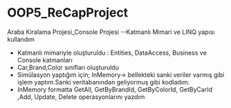 # OOP5_ReCapProject
Araba Kiralama Projesi_Console Projesi
--Katmanlı Mimari ve LINQ yapısı kullandım

- Katmanlı mimariyle oluşturuldu : Entities, DataAccess, Business ve Console katmanları
- Car,Brand,Color sınıfları oluşturuldu
- Simülasyon yaptığım için; 
     InMemory-> bellekteki sanki veriler varmış gibi işlem yaptım.Sanki veritabanından geliyormuş gibi kodladım. 
- InMemory formatta GetAll, GetByBrandId, GetByColorId, GetByCarId ,Add, Update, Delete operasyonlarını yazdım
